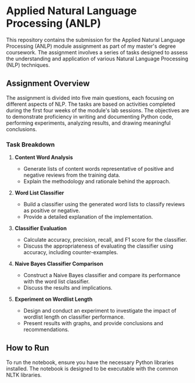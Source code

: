 # Applied Natural Language Processing (ANLP)

This repository contains the submission for the Applied Natural Language Processing (ANLP) module assignment as part of my master's degree coursework. The assignment involves a series of tasks designed to assess the understanding and application of various Natural Language Processing (NLP) techniques.

## Assignment Overview

The assignment is divided into five main questions, each focusing on different aspects of NLP. The tasks are based on activities completed during the first four weeks of the module's lab sessions. The objectives are to demonstrate proficiency in writing and documenting Python code, performing experiments, analyzing results, and drawing meaningful conclusions.

### Task Breakdown

1. **Content Word Analysis**
   - Generate lists of content words representative of positive and negative reviews from the training data.
   - Explain the methodology and rationale behind the approach.

2. **Word List Classifier**
   - Build a classifier using the generated word lists to classify reviews as positive or negative.
   - Provide a detailed explanation of the implementation.

3. **Classifier Evaluation**
   - Calculate accuracy, precision, recall, and F1 score for the classifier.
   - Discuss the appropriateness of evaluating the classifier using accuracy, including counter-examples.

4. **Naive Bayes Classifier Comparison**
   - Construct a Naive Bayes classifier and compare its performance with the word list classifier.
   - Discuss the results and implications.

5. **Experiment on Wordlist Length**
   - Design and conduct an experiment to investigate the impact of wordlist length on classifier performance.
   - Present results with graphs, and provide conclusions and recommendations.


## How to Run

To run the notebook, ensure you have the necessary Python libraries installed. The notebook is designed to be executable with the common NLTK  libraries.

